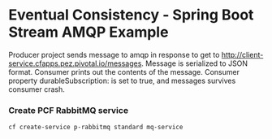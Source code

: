 # Eventual Consistency - Spring Boot Stream AMQP Example

Producer project sends message to amqp in response to get to http://client-service.cfapps.pez.pivotal.io/messages.
Message is serialized to JSON format.
Consumer prints out the contents of the message.  Consumer property durableSubscription: is set to true, and messages survives consumer crash.

### Create PCF RabbitMQ service

```bash
cf create-service p-rabbitmq standard mq-service
```

